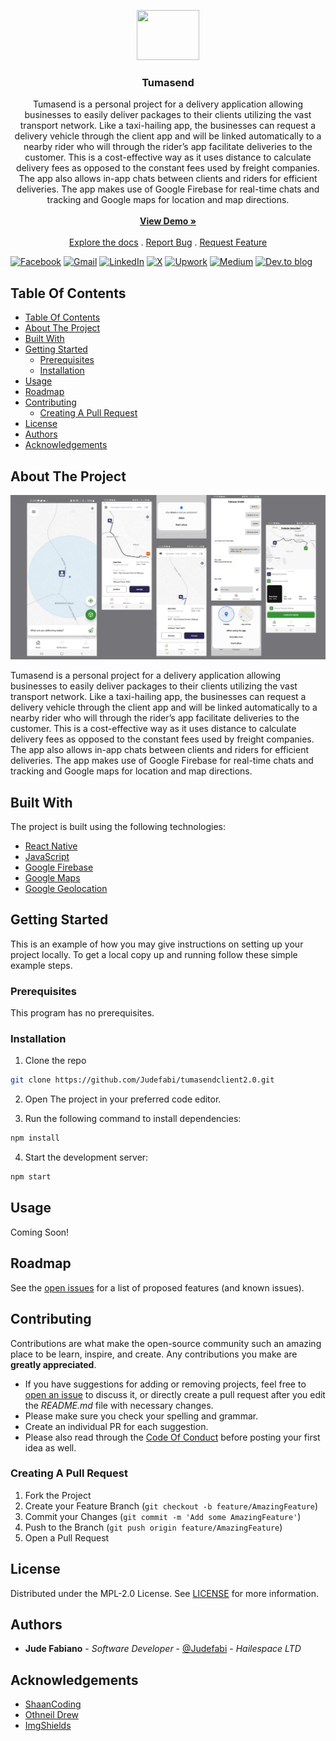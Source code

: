<p align="center">
  <a href="https://github.com/ShaanCoding/ReadME-Generator">
    <!-- <img src="images/logo.png" alt="Logo" width="80" height="80"> -->
    <img src="https://media.giphy.com/media/v1.Y2lkPTc5MGI3NjExZDQwc2RnMnN3ZjhrNDB3MG9heHVidmh2bDV0M2xzOW01ZXN2MzNyaCZlcD12MV9naWZzX3NlYXJjaCZjdD1n/WoWm8YzFQJg5i/giphy.gif" width="100" height="80"/>
  </a>

  <h3 align="center">Tumasend</h3>

  <p align="center">
    Tumasend is a personal project for a delivery application allowing businesses to easily deliver packages to their clients utilizing the vast transport network. Like a taxi-hailing app, the businesses can request a delivery vehicle through the client app and will be linked automatically to a nearby rider who will through the rider’s app facilitate deliveries to the customer. This is a cost-effective way as it uses distance to calculate delivery fees as opposed to the constant fees used by freight companies. The app also allows in-app chats between clients and riders for efficient deliveries. The app makes use of Google Firebase for real-time chats and tracking and Google maps for location and map directions.
    <br/>
    <br/>
    <a href="https://github.com/Judefabi/tumasendclient2.0"><strong>View Demo »</strong></a>
    <br/>
    <br/>
    <a href="https://github.com/Judefabi/tumasendclient2.0">Explore the docs</a>
    .
    <a href="https://github.com/Judefabi/tumasendclient2.0/issues">Report Bug</a>
    .
    <a href="https://github.com/Judefabi/tumasendclient2.0/issues">Request Feature</a>
  </p>
</p>

[![Facebook](https://img.shields.io/badge/Facebook-%231877F2.svg?style=for-the-badge&logo=Facebook&logoColor=white)](https://web.facebook.com/jude.fabiano) [![Gmail](https://img.shields.io/badge/Gmail-D14836?style=for-the-badge&logo=gmail&logoColor=white)](https://mail.to:judefabiano99@gmail.com/) [![LinkedIn](https://img.shields.io/badge/linkedin-%230077B5.svg?style=for-the-badge&logo=linkedin&logoColor=white)](https://www.linkedin.com/in/jude-fabiano-2a7786167/) [![X](https://img.shields.io/badge/X-%23000000.svg?style=for-the-badge&logo=X&logoColor=white)](https://twitter.com/I_JFabiano) [![Upwork](https://img.shields.io/badge/UpWork-6FDA44?style=for-the-badge&logo=Upwork&logoColor=white)](https://www.upwork.com/freelancers/~01b19999d6770ed1f1) [![Medium](https://img.shields.io/badge/Medium-12100E?style=for-the-badge&logo=medium&logoColor=white)](https://medium.com/@judefabiano99) [![Dev.to blog](https://img.shields.io/badge/dev.to-0A0A0A?style=for-the-badge&logo=dev.to&logoColor=white)](https://dev.to/judefabi)

## Table Of Contents

- [Table Of Contents](#table-of-contents)
- [About The Project](#about-the-project)
- [Built With](#built-with)
- [Getting Started](#getting-started)
  - [Prerequisites](#prerequisites)
  - [Installation](#installation)
- [Usage](#usage)
- [Roadmap](#roadmap)
- [Contributing](#contributing)
  - [Creating A Pull Request](#creating-a-pull-request)
- [License](#license)
- [Authors](#authors)
- [Acknowledgements](#acknowledgements)

## About The Project

![Screen Shot](tumasend.png)

Tumasend is a personal project for a delivery application allowing businesses to easily deliver packages to their clients utilizing the vast transport network. Like a taxi-hailing app, the businesses can request a delivery vehicle through the client app and will be linked automatically to a nearby rider who will through the rider’s app facilitate deliveries to the customer. This is a cost-effective way as it uses distance to calculate delivery fees as opposed to the constant fees used by freight companies. The app also allows in-app chats between clients and riders for efficient deliveries. The app makes use of Google Firebase for real-time chats and tracking and Google maps for location and map directions.

## Built With

The project is built using the following technologies:

- [React Native](https://reactnative.dev/)
- [JavaScript](https://www.javascript.com/)
- [Google Firebase](https://firebase.google.com/)
- [Google Maps](https://developers.google.com/maps)
- [Google Geolocation](https://developers.google.com/maps/documentation/geolocation/overview)

## Getting Started

This is an example of how you may give instructions on setting up your project locally.
To get a local copy up and running follow these simple example steps.

### Prerequisites

This program has no prerequisites.

### Installation

1. Clone the repo

```sh
git clone https://github.com/Judefabi/tumasendclient2.0.git
```

2. Open The project in your preferred code editor.

3. Run the following command to install dependencies:

```sh
npm install
```

4. Start the development server:

```sh
npm start
```

## Usage

Coming Soon!

## Roadmap

See the [open issues](https://github.com/Judefabi/tumasendclient2.0/issues) for a list of proposed features (and known issues).

## Contributing

Contributions are what make the open-source community such an amazing place to be learn, inspire, and create. Any contributions you make are **greatly appreciated**.

- If you have suggestions for adding or removing projects, feel free to [open an issue](https://github.com/Judefabi/tumasendclient2.0/issues/new) to discuss it, or directly create a pull request after you edit the _README.md_ file with necessary changes.
- Please make sure you check your spelling and grammar.
- Create an individual PR for each suggestion.
- Please also read through the [Code Of Conduct](https://github.com/Judefabi/tumasendclient2.0/blob/main/CODE_OF_CONDUCT.md) before posting your first idea as well.

### Creating A Pull Request

1. Fork the Project
2. Create your Feature Branch (`git checkout -b feature/AmazingFeature`)
3. Commit your Changes (`git commit -m 'Add some AmazingFeature'`)
4. Push to the Branch (`git push origin feature/AmazingFeature`)
5. Open a Pull Request

## License

Distributed under the MPL-2.0 License. See [LICENSE](https://github.com/Judefabi/tumasendclient2.0/blob/main/LICENSE.md) for more information.

## Authors

- **Jude Fabiano** - _Software Developer_ - [@Judefabi](https://github.com/judefabi/) - _Hailespace LTD_

## Acknowledgements

- [ShaanCoding](https://github.com/ShaanCoding/)
- [Othneil Drew](https://github.com/othneildrew/Best-README-Template)
- [ImgShields](https://shields.io/)
